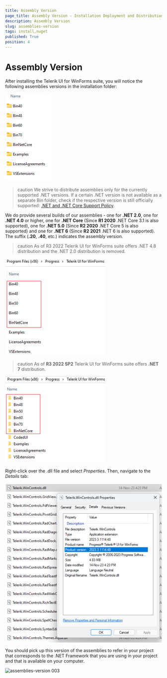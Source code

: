 ```yaml
---
title: Assembly Version
page_title: Assembly Version - Installation Deployment and Distribution
description: Assembly Version
slug: assemblies-version
tags: install,nuget
published: True
position: 4
---
```


# Assembly Version 

After installing the Telerik UI for WinForms suite, you will notice the following assemblies versions in the installation folder:

![assemblies-version 001](images/assemblies-version001.png)

>caution We strive to distribute assemblies only for the currently supported .NET versions. If a certain .NET version is not available as a separate Bin folder, check if the respective version is still officially supported: [.NET and .NET Core Support Policy](https://dotnet.microsoft.com/en-us/platform/support/policy/dotnet-core).

We do provide several builds of our assemblies - one for **.NET 2.0**, one for **.NET 4.0** or higher, one for **.NET Core** (Since **R1 2020** .NET Core 3.1 is also supported), one for **.NET 5.0** (Since **R2 2020** .NET Core 5 is also supported) and one for **.NET 6** (Since **R2 2021** .NET 6 is also supported). The suffix (**.20**, **.40**, etc.) indicates the assembly version. 

>caution As of R3 2022 Telerik UI for WinForms suite offers .NET 4.8 distribution and the .NET 2.0 distribution is removed. 

![assemblies-version 004](images/assemblies-version004.png)

>caution As of **R3 2022 SP2** Telerik UI for WinForms suite offers **.NET 7** distribution. 

![assemblies-version 005](images/assemblies-version005.png)


Right-click over the .dll file and select *Properties*. Then, navigate to the *Details* tab:

![assemblies-version 002](images/assemblies-version002.png)

You should pick up this version of the assemblies to refer in your project that corresponds to the .NET Framework that you are using in your project and that is available on your computer. 

![assemblies-version 003](images/assemblies-version003.png)










 
 
